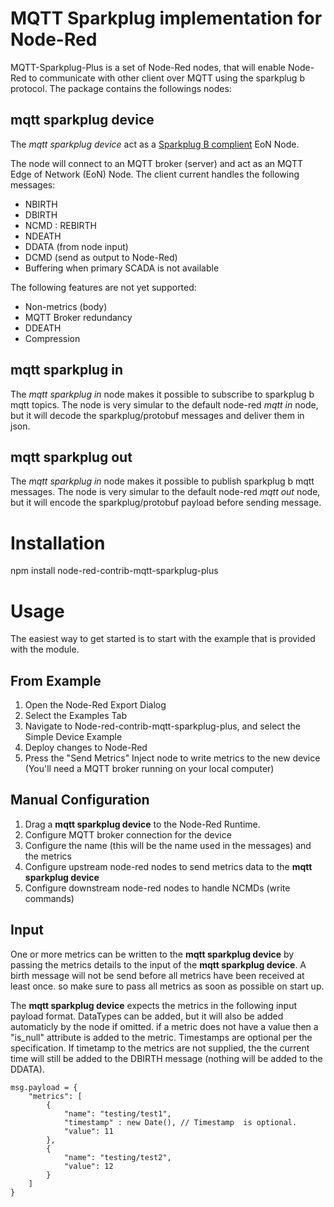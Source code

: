 # MQTT Sparkplug implementation for Node-Red

MQTT-Sparkplug-Plus is a set of Node-Red nodes, that will enable Node-Red to communicate with other client over MQTT using the sparkplug b protocol. The package contains the followings nodes:

## mqtt sparkplug device
The *mqtt sparkplug device* act as a [Sparkplug B complient](https://s3.amazonaws.com/ignition-modules/Current/Sparkplug+Specification.pdf) EoN Node. 

The node will connect to an MQTT broker (server) and act as an MQTT Edge of Network (EoN) Node. The client current handles the following messages: 

* NBIRTH
* DBIRTH
* NCMD : REBIRTH
* NDEATH
* DDATA (from node input)
* DCMD (send as output to Node-Red)
* Buffering when primary SCADA is not available

The following features are not yet supported:
* Non-metrics (body)
* MQTT Broker redundancy
* DDEATH
* Compression

## mqtt sparkplug in
The *mqtt sparkplug in* node makes it possible to subscribe to sparkplug b mqtt topics. The node is very simular to the default node-red *mqtt in* node, but it will decode the sparkplug/protobuf messages and deliver them in json.

## mqtt sparkplug out
The *mqtt sparkplug in* node makes it possible to publish sparkplug b mqtt messages. The node is very simular to the default node-red *mqtt out* node, but it will encode the sparkplug/protobuf payload before sending message.

# Installation
npm install node-red-contrib-mqtt-sparkplug-plus

# Usage
The easiest way to get started is to start with the example that is provided with the module.

## From Example
1. Open the Node-Red Export Dialog
2. Select the Examples Tab
3. Navigate to Node-red-contrib-mqtt-sparkplug-plus, and select the Simple Device Example
4. Deploy changes to Node-Red
5. Press the "Send Metrics" Inject node to write metrics to the new device (You'll need a MQTT broker running on your local computer) 

## Manual Configuration
1. Drag a **mqtt sparkplug device** to the Node-Red Runtime. 
2. Configure MQTT broker connection for the device
3. Configure the name (this will be the name used in the messages) and the metrics
4. Configure upstream node-red nodes to send metrics data to the **mqtt sparkplug device** 
5. Configure downstream node-red nodes to handle NCMDs (write commands)

## Input
One or more metrics can be written to the **mqtt sparkplug device** by passing the metrics details to the input of the **mqtt sparkplug device**. A birth message will not be send before all metrics have been received at least once. so make sure to pass all metrics as soon as possible on start up.

The **mqtt sparkplug device** expects the metrics in the following input payload format. DataTypes can be added, but it will also be added automaticly by the node if omitted. if a metric does not have a value then a "is_null" attribute is added to the metric. Timestamps are optional per the specification. If timetamp to the metrics are not supplied, the the current time will still be added to the DBIRTH message (nothing will be added to the DDATA). 

```
msg.payload = {
    "metrics": [
        {
            "name": "testing/test1",
            "timestamp" : new Date(), // Timestamp  is optional.
            "value": 11
        },
        {
            "name": "testing/test2",
            "value": 12
        }
    ]
}
```
